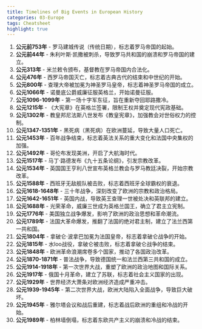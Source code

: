 ```yaml
---
title: Timelines of Big Events in European History
categories: 03-Europe
tags: Cheatsheet
highlight: true
---
```


1. **公元前753年** - 罗马建城传说（传统日期），标志着罗马帝国的起始。
2. **公元前44年** - 朱利叶斯·凯撒被刺杀，导致罗马共和国的崩溃和罗马帝国的建立。
3. **公元313年** - 米兰敕令颁布，基督教在罗马帝国内合法化。
4. **公元476年** - 西罗马帝国灭亡，标志着古典古代的结束和中世纪的开始。
5. **公元800年** - 查理大帝被加冕为神圣罗马皇帝，标志着神圣罗马帝国的成立。
6. **公元1066年** - 诺曼底公爵威廉征服英格兰，开始诺曼征服。
7. **公元1096-1099年** - 第一场十字军东征，旨在重新夺回耶路撒冷。
8. **公元1215年** - 《大宪章》在英格兰签署，限制王权并奠定现代宪政基础。
9. **公元1302年** - 教皇邦尼法斯八世发布《教皇宪章》，加强教会对世俗权力的控制。
10. **公元1347-1351年** - 黑死病（黑死病）在欧洲蔓延，导致大量人口死亡。
11. **公元1453年** - 百年战争结束，标志着英法关系的重大变化和法国中央集权的加强。
12. **公元1492年** - 哥伦布发现美洲，开启了大航海时代。
13. **公元1517年** - 马丁·路德发布《九十五条论纲》，引发宗教改革。
14. **公元1534年** - 英国国王亨利八世宣布英格兰教会与罗马教廷决裂，开始宗教改革。
15. **公元1588年** - 西班牙无敌舰队被击败，标志着西班牙全球霸权的衰退。
16. **公元1618-1648年** - 三十年战争，深刻改变了欧洲的宗教和政治格局。
17. **公元1642-1651年** - 英国内战，导致英王查理一世被处决和英联邦的建立。
18. **公元1688年** - 光荣革命，威廉三世成为英格兰国王，确立了君主立宪制。
19. **公元1776年** - 美国独立战争爆发，影响了欧洲的政治思想和革命潮流。
20. **公元1789年** - 法国大革命爆发，推翻了法国的绝对君主制，建立了法兰西第一共和国。
21. **公元1804年** - 拿破仑·波拿巴加冕为法国皇帝，标志着拿破仑战争的开始。
22. **公元1815年** - 水loo战役，拿破仑被击败，标志着拿破仑战争的结束。
23. **公元1848年** - 欧洲革命浪潮席卷多个国家，推动了各国政治改革。
24. **公元1870-1871年** - 普法战争，导致德国统一和法兰西第三共和国的成立。
25. **公元1914-1918年** - 第一次世界大战，重塑了欧洲的政治地图和国际关系。
26. **公元1917年** - 俄国十月革命，建立了苏联，标志着社会主义国家的出现。
27. **公元1929年** - 世界经济大萧条对欧洲经济造成严重冲击。
28. **公元1939-1945年** - 第二次世界大战，欧洲大陆陷入全面战争，导致巨大破坏。
29. **公元1945年** - 雅尔塔会议和战后重建，标志着战后欧洲的重组和冷战的开始。
30. **公元1989年** - 柏林墙倒塌，标志着东欧共产主义的崩溃和冷战的结束。
